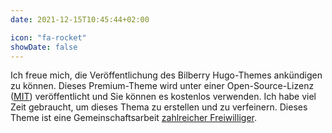 ```yaml
---
date: 2021-12-15T10:45:44+02:00

icon: "fa-rocket"
showDate: false
---
```


Ich freue mich, die Veröffentlichung des Bilberry Hugo-Themes ankündigen zu können.
Dieses Premium-Theme wird unter einer Open-Source-Lizenz ([MIT](https://github.com/Lednerb/bilberry-hugo-theme/blob/master/LICENSE.md)) veröffentlicht und Sie können es kostenlos verwenden.
Ich habe viel Zeit gebraucht, um dieses Thema zu erstellen und zu verfeinern.
Dieses Theme ist eine Gemeinschaftsarbeit [zahlreicher Freiwilliger](https://github.com/Lednerb/bilberry-hugo-theme/graphs/contributors).
